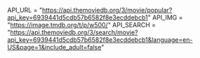 API_URL = "https://api.themoviedb.org/3/movie/popular?api_key=6939441d5cdb57b6582f8e3ecddebcb1"
API_IMG = "https://image.tmdb.org/t/p/w500/"
API_SEARCH = "https://api.themoviedb.org/3/search/movie?api_key=6939441d5cdb57b6582f8e3ecddebcb1&language=en-US&page=1&include_adult=false"